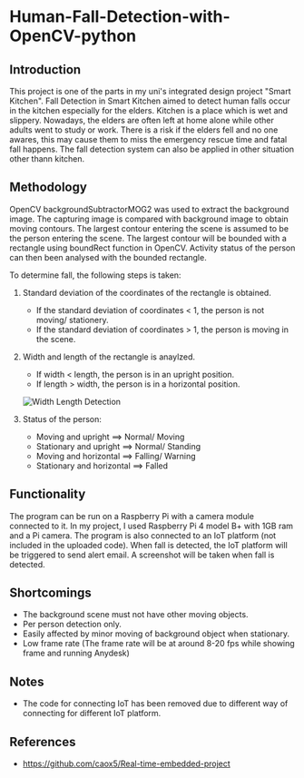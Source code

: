 # Human-Fall-Detection-with-OpenCV-python

## Introduction
This project is one of the parts in my uni's integrated design project "Smart Kitchen". Fall Detection in Smart Kitchen aimed to detect human falls occur in the kitchen especially for the elders. Kitchen is a place which is wet and slippery. Nowadays, the elders are often left at home alone while other adults went to study or work. There is a risk if the elders fell and no one awares, this may cause them to miss the emergency rescue time and fatal fall happens. The fall detection system can also be applied in other situation other thann kitchen.

## Methodology
OpenCV backgroundSubtractorMOG2 was used to extract the background image. The capturing image is compared with background image to obtain moving contours. The largest contour entering the scene is assumed to be the person entering the scene. The largest contour will be bounded with a rectangle using boundRect function in OpenCV. Activity status of the person can then been analysed with the bounded rectangle. 

To determine fall, the following steps is taken:
1) Standard deviation of the coordinates of the rectangle is obtained.
    - If the standard deviation of coordinates < 1, the person is not moving/ stationery.
    - If the standard deviation of coordinates > 1, the person is moving in the scene. 
2) Width and length of the rectangle is anaylzed.
    - If width < length, the person is in an upright position.
    - If length > width, the person is in a horizontal position.
    
    ![Width Length Detection](https://user-images.githubusercontent.com/113175359/208013926-6be0df8a-7046-4828-a08b-230f2ae02abd.png)
    
3) Status of the person:
    - Moving and upright ==> Normal/ Moving
    - Stationary and upright ==> Normal/ Standing
    - Moving and horizontal ==> Falling/ Warning
    - Stationary and horizontal ==> Falled

## Functionality 
The program can be run on a Raspberry Pi with a camera module connected to it. In my project, I used Raspberry Pi 4 model B+ with 1GB ram and a Pi camera. The program is also connected to an IoT platform (not included in the uploaded code). When fall is detected, the IoT platform will be triggered to send alert email. A screenshot will be taken when fall is detected.

## Shortcomings
- The background scene must not have other moving objects.
- Per person detection only.
- Easily affected by minor moving of background object when stationary. 
- Low frame rate (The frame rate will be at around 8-20 fps while showing frame and running Anydesk)

## Notes
- The code for connecting IoT has been removed due to different way of connecting for different IoT platform.

## References 
- https://github.com/caox5/Real-time-embedded-project
